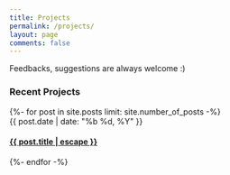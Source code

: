 ```yaml
---
title: Projects
permalink: /projects/
layout: page
comments: false
---
```


Feedbacks, suggestions are always welcome :)


<h3 class="posts-item-note" aria-label="Recent Projects">Recent Projects</h3>
{%- for post in site.posts limit: site.number_of_posts -%}
<article class="post-item">
  <span class="post-item-date">{{ post.date | date: "%b %d, %Y" }}</span>
  <h4 class="post-item-title">
    <a href="{{ post.url }}">{{ post.title | escape }}</a>
  </h4>
</article>
{%- endfor -%}
